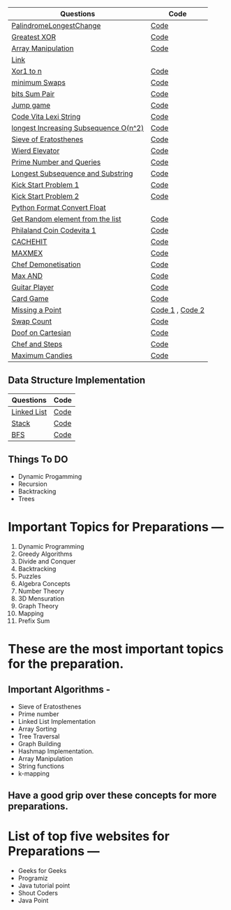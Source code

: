 Questions | Code
--------- | ---------
[PalindromeLongestChange](https://www.hackerrank.com/challenges/richie-rich/problem) | [Code](/longestPalindromeChange.py)
[Greatest XOR ](https://www.hackerrank.com/challenges/the-great-xor/problem) | [Code](/greatestXpr.py)
[Array Manipulation](https://www.hackerrank.com/challenges/crush/problem) | [Code](/arrayManipulation.py)
[Link ](https://www.youtube.com/watch?v=RQpR3MU_g7c&feature=youtu.be) | 
[Xor1 to n](https://www.geeksforgeeks.org/calculate-xor-1-n/) | [Code](/xor1ton.py)
[minimum Swaps](https://www.hackerrank.com/challenges/minimum-swaps-2/problem) | [Code](/minimumSwap.py)
[bits Sum Pair](https://www.interviewbit.com/problems/different-bits-sum-pairwise/) | [Code](/bitSumPair.py)
[Jump game](https://leetcode.com/problems/jump-game/) | [Code](/jumpArray.py)
[Code Vita Lexi String](http://leadtrackstudy.blogspot.com/2019/07/lexi-string.html) | [Code](/lexiString.py) 
[longest Increasing Subsequence O(n^2)](https://www.geeksforgeeks.org/longest-increasing-subsequence-dp-3/) | [Code](/increasingSubsequence.py)
[Sieve of Eratosthenes](https://www.geeksforgeeks.org/sieve-of-eratosthenes/) |  [Code](/sieveOfErat.py)
[Wierd Elevator](https://www.youtube.com/watch?v=dG1kgIiM8DY) | [Code](/wierdElevator.py)
[Prime Number and Queries](https://www.hackerrank.com/contests/adobe-codiva/challenges/prime-number-and-queries/submissions/code/1323920917) | [Code](/primeNumQuery.py)
[Longest Subsequence and Substring]() | [Code](/stringDp.py)
[Kick Start Problem 1](https://codingcompetitions.withgoogle.com/kickstart/round/000000000019ff43/00000000003380d2) | [Code](/kickStart1.py)
[Kick Start Problem 2](https://codingcompetitions.withgoogle.com/kickstart/round/000000000019ff43/00000000003379bb) | [Code](/kickStart2.py)
[Python Format Convert Float](https://kite.com/python/answers/how-to-print-a-float-with-two-decimal-places-in-python) | 
[Get Random element from the list](https://leetcode.com/explore/featured/card/june-leetcoding-challenge/540/week-2-june-8th-june-14th/3358/) | [Code](/getRandomListElement.py)
[Philaland Coin Codevita 1]() | [Code](/philalandCoin.py)
[CACHEHIT](https://www.codechef.com/COOK119B/problems/CACHEHIT) | [Code](/cachehit.py)
[MAXMEX](https://www.codechef.com/problems/MAXMEX) | [Code](/maxmex.py)
[Chef Demonetisation](https://www.codechef.com/LTIME85B/problems/CHFMOT18) | [Code](/chefDemonetisation.py)
[Max AND](https://www.codechef.com/LTIME85B/problems/MAXAND18) | [Code](/maxAnd.py)
[Guitar Player](https://www.codechef.com/JULY20B/problems/CHEFSTR1) | [Code](/guitarPlayer.py)
[Card Game](https://www.codechef.com/JULY20B/submit/CRDGAME) | [Code](/cardGame.py)
[Missing a Point](https://www.codechef.com/JULY20B/problems/PTMSSNG) | [Code 1](/rectangle.py) , [Code 2](/rectangle1.py)
[Swap Count](https://www.codechef.com/JULY20B/problems/CHFNSWPS) | [Code](/swapCount.py)
[Doof on Cartesian](https://www.codechef.com/COLE2020/problems/CLPNT) | [Code](/Codechef/doofOnCartesian.py)
[Chef and Steps](https://www.codechef.com/LTIME86B/problems/CHEFSTEP) | [Code](/Codechef/chefSteps.py)
[Maximum Candies](https://www.codechef.com/LTIME86B/problems/CHECHOC) | [Code](/Codechef/matrix.py)

## Data Structure Implementation

Questions | Code
--------- | ---------
[Linked List]() | [Code](/DS/ll.py)
[Stack]() | [Code](/DS/stack.py)
[BFS](https://www.educative.io/edpresso/how-to-implement-a-breadth-first-search-in-python) | [Code](/graphBFS.py)

## Things To DO
- Dynamic Progamming
- Recursion
- Backtracking
- Trees


# Important Topics for Preparations —
1. Dynamic Programming
2. Greedy Algorithms
3. Divide and Conquer
4. Backtracking
5. Puzzles
6. Algebra Concepts
7. Number Theory
8. 3D Mensuration
9. Graph Theory
10. Mapping
11. Prefix Sum

# These are the most important topics for the preparation.
## Important Algorithms -
- Sieve of Eratosthenes
- Prime number
- Linked List Implementation
- Array Sorting
- Tree Traversal
- Graph Building
- Hashmap Implementation.
- Array Manipulation
- String functions
- k-mapping
## Have a good grip over these concepts for more preparations.

# List of top five websites for Preparations —

- Geeks for Geeks
- Programiz
- Java tutorial point
- Shout Coders
- Java Point
